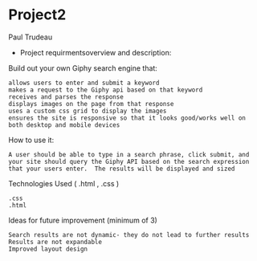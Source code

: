 # Project2
Paul Trudeau
  
- Project requirmentsoverview and description:




Build out your own Giphy search engine that:

    allows users to enter and submit a keyword
    makes a request to the Giphy api based on that keyword
    receives and parses the response
    displays images on the page from that response
    uses a custom css grid to display the images
    ensures the site is responsive so that it looks good/works well on both desktop and mobile devices



How to use it: 

    A user should be able to type in a search phrase, click submit, and your site should query the Giphy API based on the search expression that your users enter.  The results will be displayed and sized



Technologies Used ( .html , .css )

    .css
    .html


 
Ideas for future improvement (minimum of 3)

    Search results are not dynamic- they do not lead to further results
    Results are not expandable
    Improved layout design



 


 
